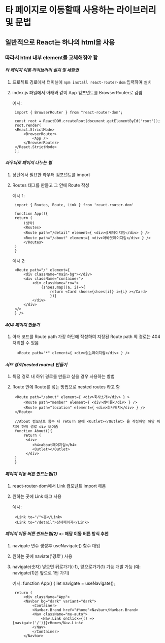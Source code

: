 # 타 페이지로 이동할때 사용하는 라이브러리 및 문법

## 일반적으로 React는 하나의 html을 사용

### 따라서 html 내부 element를 교체해줘야 함

#### *타 페이지 이동 라이브러리 설치 및 세팅법*
1. 프로젝트 경로에서 터미널에 `npm install react-router-dom` 입력하여 설치
2. index.js 파일에서 아래와 같이 App 컴포넌트를 BrowserRouter로 감쌈

    예시:

        import { BrowserRouter } from "react-router-dom";

        const root = ReactDOM.createRoot(document.getElementById('root'));
        root.render(
        <React.StrictMode>
            <BrowserRouter>
                <App />
            </BrowserRouter>
        </React.StrictMode>
        ); 

#### *라우터로 페이지 나누는 법*
1. 상단에서 필요한 라우터 컴포넌트를 import
2. Routes 태그를 만들고 그 안에 Route 작성

    예시 1:

        import { Routes, Route, Link } from 'react-router-dom'

        function App(){
        return (
            (생략)
            <Routes>
            <Route path="/detail" element={ <div>상세페이지임</div> } />
            <Route path="/about" element={ <div>어바웃페이지임</div> } />
            </Routes>
        )
        }

    예시 2:

        <Route path="/" element={ 
            <div className="main-bg"></div>
            <div className="container">
                <div className="row">
                    {shoes.map((a, i)=>{
                        return <Card shoes={shoes[i]} i={i} ></Card>
                        })}
                </div>
            </div> 
        </>
        } /> 

#### *404 페이지 만들기*
1. 아래 코드를 Route path 가장 하단에 작성하여 지정된 Route path 외 경로는 404 처리할 수 있음

         <Route path="*" element={ <div>없는페이지임</div> } />

#### *서브 경로(nested routes) 만들기*
1. 특정 경로 내 하위 경로를 만들고 싶을 경우 사용하는 방법
2. Route 안에 Route를 넣는 방법으로 nested routes 라고 함

        <Route path="/about" element={ <div>회사소개</div> } >  
            <Route path="member" element={ <div>멤버들</div> } />
            <Route path="location" element={ <div>회사위치</div> } />
        </Route>

        //About 컴포넌트 함수 내 return 문에 <Outlet></Outlet> 을 작성하면 해당 위치에 하위 경로 div 보여줌
        function About(){
            return (
             <div>
                <h4>about페이지임</h4>
                <Outlet></Outlet>
             </div>
        )
        }

#### *페이지 이동 버튼 만드는법(1)*
1. react-router-dom에서 Link 컴포넌트 import 해옴
2. 원하는 곳에 Link 태그 사용
 
    예시:

        <Link to="/">홈</Link>
        <Link to="/detail">상세페이지</Link>

#### *페이지 이동 버튼 만드는법(2)* <- 해당 이동 버튼 방식 추천
1. navigate 변수 생성후 useNavigate() 함수 대입
2. 원하는 곳에 naviate('경로') 사용
3. navigate(숫자) 넣으면 뒤로가기(-1), 앞으로가기(1) 기능 개발 가능 (예: navigate(1)은 앞으로 1번 가기)

    예시:
        function App() {
        let navigate = useNavigate(); 

        return (
            <div className="App">
            <Navbar bg="dark" variant="dark">
                <Container>
                <Navbar.Brand href="#home">Navbar</Navbar.Brand>
                <Nav className="me-auto">
                    <Nav.Link onClick={() => {navigate('/')}}>Home</Nav.Link>
                </Nav>
                </Container>
            </Navbar>
